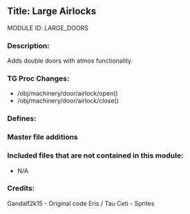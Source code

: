 ## Title: Large Airlocks

MODULE ID: LARGE_DOORS

### Description:

Adds double doors with atmos functionality.

### TG Proc Changes:

- /obj/machinery/door/airlock/open()
- /obj/machinery/door/airlock/close()

### Defines:


### Master file additions


### Included files that are not contained in this module:

- N/A

### Credits:
Gandalf2k15 - Original code
Eris / Tau Ceti - Sprites
